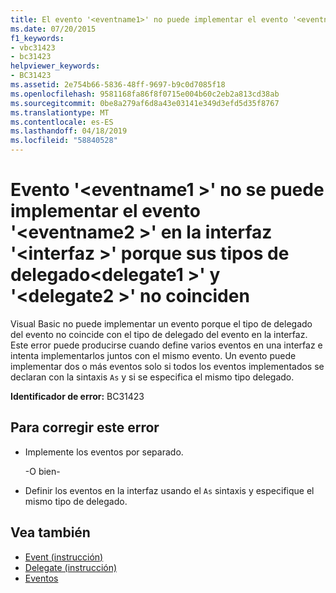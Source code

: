 ```yaml
---
title: El evento '<eventname1>' no puede implementar el evento '<eventname2>' en la interfaz '<interface>' porque sus tipos delegados '<delegate1>' y '<delegate2>' no coinciden
ms.date: 07/20/2015
f1_keywords:
- vbc31423
- bc31423
helpviewer_keywords:
- BC31423
ms.assetid: 2e754b66-5836-48ff-9697-b9c0d7085f18
ms.openlocfilehash: 9581168fa86f8f0715e004b60c2eb2a813cd38ab
ms.sourcegitcommit: 0be8a279af6d8a43e03141e349d3efd5d35f8767
ms.translationtype: MT
ms.contentlocale: es-ES
ms.lasthandoff: 04/18/2019
ms.locfileid: "58840528"
---
```

# <a name="event-eventname1-cannot-implement-event-eventname2-on-interface-interface-because-their-delegate-types-delegate1-and-delegate2-do-not-match"></a>Evento '\<eventname1 >' no se puede implementar el evento '\<eventname2 >' en la interfaz '\<interfaz >' porque sus tipos de delegado\<delegate1 >' y '\<delegate2 >' no coinciden
Visual Basic no puede implementar un evento porque el tipo de delegado del evento no coincide con el tipo de delegado del evento en la interfaz. Este error puede producirse cuando define varios eventos en una interfaz e intenta implementarlos juntos con el mismo evento. Un evento puede implementar dos o más eventos solo si todos los eventos implementados se declaran con la sintaxis `As` y si se especifica el mismo tipo delegado.  
  
 **Identificador de error:** BC31423  
  
## <a name="to-correct-this-error"></a>Para corregir este error  
  
-   Implemente los eventos por separado.  
  
     -O bien-  
  
-   Definir los eventos en la interfaz usando el `As` sintaxis y especifique el mismo tipo de delegado.  
  
## <a name="see-also"></a>Vea también

- [Event (instrucción)](../../../visual-basic/language-reference/statements/event-statement.md)
- [Delegate (instrucción)](../../../visual-basic/language-reference/statements/delegate-statement.md)
- [Eventos](../../../visual-basic/programming-guide/language-features/events/index.md)

